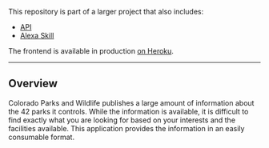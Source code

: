 This repository is part of a larger project that also includes:
* [API](https://github.com/rtravitz/coparkfinder)
* [Alexa Skill](https://github.com/rtravitz/coparkfinder-alexa)

The frontend is available in production [on Heroku](https://coparkfinder.herokuapp.com/).

-------------------
## Overview
Colorado Parks and Wildlife publishes a large amount of information about the 42 parks it controls. While the information is available, it is difficult to find exactly what you are looking for based on your interests and the facilities available. This application provides the information in an easily consumable format.
